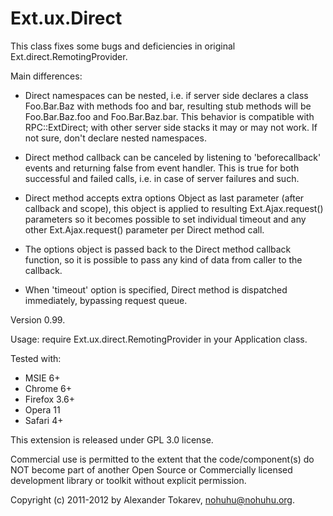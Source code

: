 Ext.ux.Direct
=============

This class fixes some bugs and deficiencies in original Ext.direct.RemotingProvider.

Main differences:

- Direct namespaces can be nested, i.e. if server side declares a class Foo.Bar.Baz
  with methods foo and bar, resulting stub methods will be Foo.Bar.Baz.foo and
  Foo.Bar.Baz.bar. This behavior is compatible with RPC::ExtDirect; with other
  server side stacks it may or may not work. If not sure, don't declare nested
  namespaces.

- Direct method callback can be canceled by listening to 'beforecallback' events
  and returning false from event handler. This is true for both successful and failed
  calls, i.e. in case of server failures and such.

- Direct method accepts extra options Object as last parameter (after callback and scope),
  this object is applied to resulting Ext.Ajax.request() parameters so it becomes
  possible to set individual timeout and any other Ext.Ajax.request() parameter per
  Direct method call.

- The options object is passed back to the Direct method callback function, so it
  is possible to pass any kind of data from caller to the callback.

- When 'timeout' option is specified, Direct method is dispatched immediately, bypassing
  request queue.

Version 0.99.

Usage: require Ext.ux.direct.RemotingProvider in your Application class.

Tested with:

- MSIE 6+
- Chrome 6+
- Firefox 3.6+
- Opera 11
- Safari 4+

This extension is released under GPL 3.0 license.

Commercial use is permitted to the extent that the code/component(s) do NOT
become part of another Open Source or Commercially licensed development library or toolkit without explicit permission.

Copyright (c) 2011-2012 by Alexander Tokarev, <nohuhu@nohuhu.org>.
